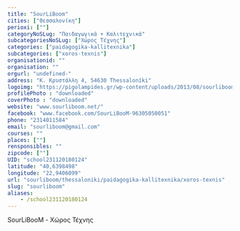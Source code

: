 ```yaml
---
title: "SourLiBoom"
cities: ["Θεσσαλονίκη"]
perioxi: [""]
categoryNoSLug: "Παιδαγωγικά + Καλιτεχνικά"
subcategoriesNoSLug: ["Χώρος Τέχνης"]
categories: ["paidagogika-kallitexnika"]
subcategories: ["xoros-texnis"]
organisationid: ""
organisation: ""
orgurl: "undefined-"
address: "Κ. Κρυστάλλη 4, 54630 Thessaloníki"
logoimg: "https://pigolampides.gr/wp-content/uploads/2013/08/sourliboom-logo-360x240.jpg"
profilePhoto : "downloaded"
coverPhoto : "downloaded"
website: "www.sourliboom.net/"
facebook: "www.facebook.com/SourLiBooM-96305050051"
phone: "2314011584"
email: "sourliboom@gmail.com"
courses: ""
places: [""]
rensponsibles: ""
zipcode: [""]
UID: "school231120180124"
latitude: "40,6398498"
longitude: "22,9406099"
url: "sourliboom/thessaloniki/paidagogika-kallitexnika/xoros-texnis"
slug: "sourliboom"
aliases:
    - /school231120180124
---
```



SourLiBooM - Χώρος Τέχνης

